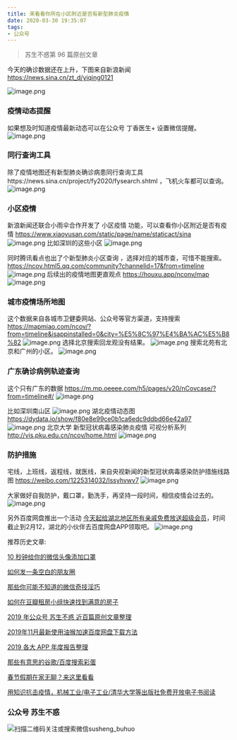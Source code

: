 ```yaml
---
title: 来看看你所在小区附近是否有新型肺炎疫情
date: 2020-03-30 19:35:07
tags:
- 公众号
---
```

> 苏生不惑第 96 篇原创文章

今天的确诊数据还在上升，下图来自新浪新闻  https://news.sina.cn/zt_d/yiqing0121

![image.png](https://upload-images.jianshu.io/upload_images/17817191-c292d32d9a490d2e.png?imageMogr2/auto-orient/strip%7CimageView2/2/w/1240)
### 疫情动态提醒
如果想及时知道疫情最新动态可以在公众号 丁香医生+ 设置微信提醒。
![image.png](https://upload-images.jianshu.io/upload_images/17817191-85dd182005718ec0.png?imageMogr2/auto-orient/strip%7CimageView2/2/w/1240)

### 同行查询工具
除了疫情地图还有新型肺炎确诊病患同行查询工具https://news.sina.cn/project/fy2020/fysearch.shtml ，飞机火车都可以查询。
![image.png](https://upload-images.jianshu.io/upload_images/17817191-f825dc4587f24180.png?imageMogr2/auto-orient/strip%7CimageView2/2/w/1240)
### 小区疫情
新浪新闻还联合小雨伞合作开发了 小区疫情 功能，可以查看你小区附近是否有疫情 https://www.xiaoyusan.com/static/page/name/staticact/sina
![image.png](https://upload-images.jianshu.io/upload_images/17817191-b566528b4f57c81b.png?imageMogr2/auto-orient/strip%7CimageView2/2/w/1240)
比如深圳的这些小区
![image.png](https://upload-images.jianshu.io/upload_images/17817191-ca23ec28c15c7a08.png?imageMogr2/auto-orient/strip%7CimageView2/2/w/1240)

同时腾讯看点也出了个新型肺炎小区查询 ，选择对应的城市查，可惜不能搜索。
https://ncov.html5.qq.com/community?channelid=17&from=timeline
![image.png](https://upload-images.jianshu.io/upload_images/17817191-99faf315b7705635.png?imageMogr2/auto-orient/strip%7CimageView2/2/w/1240)
后续出的疫情地图更直观点 https://houxu.app/nconv/map
![image.png](https://upload-images.jianshu.io/upload_images/17817191-98669ce9a24c5bed.png?imageMogr2/auto-orient/strip%7CimageView2/2/w/1240)
### 城市疫情场所地图
这个数据来自各城市卫健委网站、公众号等官方渠道，支持搜索
https://mapmiao.com/ncov/?from=timeline&isappinstalled=0&city=%E5%8C%97%E4%BA%AC%E5%B8%82 
![image.png](https://upload-images.jianshu.io/upload_images/17817191-7220aca45c4ae39d.png?imageMogr2/auto-orient/strip%7CimageView2/2/w/1240)
选择北京搜索回龙观没有结果。
![image.png](https://upload-images.jianshu.io/upload_images/17817191-2dab7833f793d224.png?imageMogr2/auto-orient/strip%7CimageView2/2/w/1240)
搜索北苑有北京和广州的小区。
![image.png](https://upload-images.jianshu.io/upload_images/17817191-a5c5035886cc6128.png?imageMogr2/auto-orient/strip%7CimageView2/2/w/1240)
### 广东确诊病例轨迹查询
这个只有广东的数据 https://m.mp.oeeee.com/h5/pages/v20/nCovcase/?from=timeline#/
![image.png](https://upload-images.jianshu.io/upload_images/17817191-a1d1f6e7e8743a45.png?imageMogr2/auto-orient/strip%7CimageView2/2/w/1240)

比如深圳南山区
![image.png](https://upload-images.jianshu.io/upload_images/17817191-d1e0adcb8ed52f34.png?imageMogr2/auto-orient/strip%7CimageView2/2/w/1240)
湖北疫情动态图  https://dydata.io/show/f80e8e99ce0b1ca6edc9ddbd66e42a97
![image.png](https://upload-images.jianshu.io/upload_images/17817191-1e4cdc2245a54dc9.png?imageMogr2/auto-orient/strip%7CimageView2/2/w/1240)
北京大学 新型冠状病毒感染肺炎疫情 可视分析系列 http://vis.pku.edu.cn/ncov/home.html
![image.png](https://upload-images.jianshu.io/upload_images/17817191-017057ac4d223f5b.png?imageMogr2/auto-orient/strip%7CimageView2/2/w/1240)
### 防护措施

宅线，上班线，返程线，就医线，来自央视新闻的新型冠状病毒感染防护措施线路图 https://weibo.com/1225314032/Issyhvwv7
![image.png](https://upload-images.jianshu.io/upload_images/17817191-90f4f8ba82b59713.png?imageMogr2/auto-orient/strip%7CimageView2/2/w/1240)

大家做好自我防护，戴口罩，勤洗手，再坚持一段时间，相信疫情会过去的。
![image.png](https://upload-images.jianshu.io/upload_images/17817191-30bc04d17a0abbd6.png?imageMogr2/auto-orient/strip%7CimageView2/2/w/1240)

另外百度网盘推出一个活动 [今天起给湖北地区所有亲戚免费放送超级会员](https://mp.weixin.qq.com/s/T2-B_jmitzK3vrWqXRGBOQ)，时间截止到2月12，湖北的小伙伴去百度网盘APP领取吧。
![image.png](https://upload-images.jianshu.io/upload_images/17817191-fc41220338c8ebd9.png?imageMogr2/auto-orient/strip%7CimageView2/2/w/1240)

推荐历史文章:

[10 秒钟给你的微信头像添加口罩](https://mp.weixin.qq.com/s/P_qZIoEeL0_1kKOVrPHBDA)

[如何发一条空白的朋友圈](https://mp.weixin.qq.com/s/Xz1m-mqtCcBF_4hmGCpkUQ)

[那些你可能不知道的微信奇技淫巧](https://mp.weixin.qq.com/s/eGDO0Y8el_dsEyriCoAgog)

[如何在豆瓣租房小组快速找到满意的房子](https://mp.weixin.qq.com/s/k5lBwiDzGgSU3fh2v2Rw9A)

[2019 年公众号 苏生不惑 近百篇原创文章整理](https://mp.weixin.qq.com/s/Lm4l_aPCSXymUGcqO_Yf3g)

[2019年11月最新使用油猴加速百度网盘下载方法](https://mp.weixin.qq.com/s/XTn8wPEyThacR3GLHyzBLA)

[2019 各大 APP 年度报告整理](https://mp.weixin.qq.com/s/O3mkW2hBNLkVfj3HDQGsyw)

[那些有意思的谷歌/百度搜索彩蛋](https://mp.weixin.qq.com/s/dXZhN3GbqQslg7-YHcRL3A)

[春节假期在家无聊？来这里看看](https://mp.weixin.qq.com/s/TCtJTkil1_erP_asWuw_EA)

[用知识抗击疫情，机械工业/电子工业/清华大学等出版社免费开放电子书阅读](https://mp.weixin.qq.com/s/s9fzlscCv3vez4y1r8571g)

### 公众号 苏生不惑
 ![扫描二维码关注或搜索微信susheng_buhuo](https://upload-images.jianshu.io/upload_images/17817191-6e0079f95d4c0338.jpg?imageMogr2/auto-orient/strip%7CimageView2/2/w/1240)